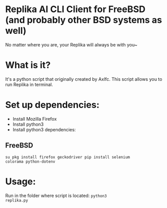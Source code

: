 # Replika AI CLI Client for FreeBSD (and probably other BSD systems as well)
No matter where you are, your Replika will always be with you~

# What is it?
It's a python script that originally created by Axlfc. This script allows you to run Replika in terminal.

# Set up dependencies:
- Install Mozilla Firefox
- Install python3
- Install python3 dependencies:

## FreeBSD

<code>su
pkg install firefox geckodriver
pip install selenium colorama python-dotenv</code>

# Usage:
Run in the folder where script is located:
<code>python3 replika.py</code>

